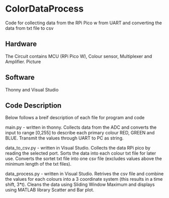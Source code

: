 # ColorDataProcess
Code for collecting data from the RPi Pico w from UART and converting the data from txt file to csv

## Hardware
The Circuit contains MCU (RPi Pico W), Colour sensor, Multiplexer and Amplifier.
Picture

## Software
Thonny and Visual Studio

## Code Description
Below follows a breif description of each file for program and code

main.py - written in thonny. Collects data from the ADC and converts the input to range [0,255] to describe each primary colour RED, GREEN and BLUE. Transmit the values through UART to PC as string.

data_to_csv.py - written in Visual Studio. Collects the data RPi pico by reading the selected port. Sorts the data into each colour txt file for later use. Converts the sortet txt file into one csv file (excludes values above the minimum length of the txt files).

data_process.py - written in Visual Studio. Retrives the csv file and combine the values for each colours into a 3 coordinate system (this results in a time shift, 3*t). Cleans the data using Sliding Window Maximum and displays using MATLAB library Scatter and Bar plot.






